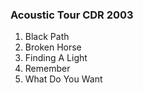 ### Acoustic Tour CDR 2003

1. Black Path
2. Broken Horse
3. Finding A Light
4. Remember
5. What Do You Want